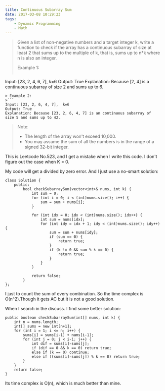 ```yaml
---
title: Continuous Subarray Sum
date: 2017-03-08 10:29:23
tags:
    - Dynamic Programming
    - Math
---
```



> Given a list of non-negative numbers and a target integer k, write a function to check if the array has a continuous subarray of size at least 2 that sums up to the multiple of k, that is, sums up to n*k where n is also an integer.
>
> Example 1:
>```
Input: [23, 2, 4, 6, 7],  k=6
Output: True
Explanation: Because [2, 4] is a continuous subarray of size 2 and sums up to 6.
```
> Example 2:
>```
Input: [23, 2, 6, 4, 7],  k=6
Output: True
Explanation: Because [23, 2, 6, 4, 7] is an continuous subarray of size 5 and sums up to 42.
```
> Note:
>
> + The length of the array won't exceed 10,000.
> + You may assume the sum of all the numbers is in the range of a signed 32-bit integer.

<!--more-->

This is Leetcode No.523, and I get a mistake when I write this code. I don't figure out the case when K = 0.

My code will get a divided by zero error. And I just use a no-smart solution:

```
class Solution {
    public:
        bool checkSubarraySum(vector<int>& nums, int k) {
            int sum = 0;
            for (int i = 0; i < (int)nums.size(); i++) {
                sum = sum + nums[i];
            }

            for (int idx = 0; idx < (int)nums.size(); idx++) {
                int sum = nums[idx];
                for (int idy = idx + 1; idy < (int)nums.size(); idy++) {
                    sum = sum + nums[idy];
                    if (sum == 0) {
                        return true;
                    }
                    if (k != 0 && sum % k == 0) {
                        return true;
                    }
                }
            }

            return false;
        }
};
```

I just to count the sum of every combination. So the time complex is O(n^2).Though it gets AC but it is not a good solution.

When I search in the discuss. I find some better solution:

```
public boolean checkSubarraySum(int[] nums, int k) {
	int n = nums.length;
	int[] sums = new int[n+1];
	for (int i = 1; i <= n; i++) {
		sums[i] = sums[i-1] + nums[i-1];
		for (int j = 0; j < i-1; j++) {
			int dif = sums[i]-sums[j];
			if (dif == 0 && k == 0) return true;
			else if (k == 0) continue;
			else if ((sums[i]-sums[j]) % k == 0) return true;
		}
	}
	return false;
}
```

Its time complex is O(n), which is much better than mine.
